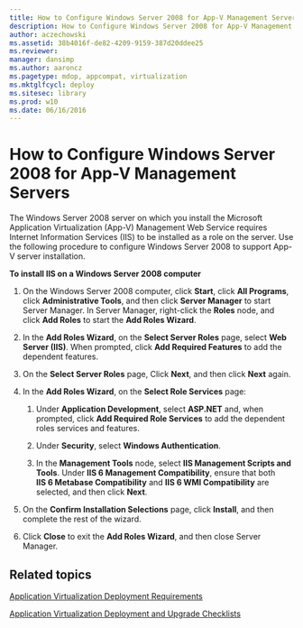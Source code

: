 ```yaml
---
title: How to Configure Windows Server 2008 for App-V Management Servers
description: How to Configure Windows Server 2008 for App-V Management Servers
author: aczechowski
ms.assetid: 38b4016f-de82-4209-9159-387d20ddee25
ms.reviewer: 
manager: dansimp
ms.author: aaroncz
ms.pagetype: mdop, appcompat, virtualization
ms.mktglfcycl: deploy
ms.sitesec: library
ms.prod: w10
ms.date: 06/16/2016
---
```



# How to Configure Windows Server 2008 for App-V Management Servers


The Windows Server 2008 server on which you install the Microsoft Application Virtualization (App-V) Management Web Service requires Internet Information Services (IIS) to be installed as a role on the server. Use the following procedure to configure Windows Server 2008 to support App-V server installation.

**To install IIS on a Windows Server 2008 computer**

1.  On the Windows Server 2008 computer, click **Start**, click **All Programs**, click **Administrative Tools**, and then click **Server Manager** to start Server Manager. In Server Manager, right-click the **Roles** node, and click **Add Roles** to start the **Add Roles Wizard**.

2.  In the **Add Roles Wizard**, on the **Select Server Roles** page, select **Web Server (IIS)**. When prompted, click **Add Required Features** to add the dependent features.

3.  On the **Select Server Roles** page, Click **Next**, and then click **Next** again.

4.  In the **Add Roles Wizard**, on the **Select Role Services** page:

    1.  Under **Application Development**, select **ASP.NET** and, when prompted, click **Add Required Role Services** to add the dependent roles services and features.

    2.  Under **Security**, select **Windows Authentication**.

    3.  In the **Management Tools** node, select **IIS Management Scripts and Tools**. Under **IIS 6 Management Compatibility**, ensure that both **IIS 6 Metabase Compatibility** and **IIS 6 WMI Compatibility** are selected, and then click **Next**.

5.  On the **Confirm Installation Selections** page, click **Install**, and then complete the rest of the wizard.

6.  Click **Close** to exit the **Add Roles Wizard**, and then close Server Manager.

## Related topics


[Application Virtualization Deployment Requirements](application-virtualization-deployment-requirements.md)

[Application Virtualization Deployment and Upgrade Checklists](application-virtualization-deployment-and-upgrade-checklists.md)

 

 





